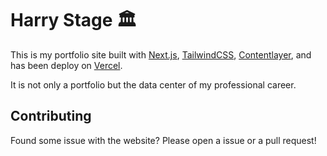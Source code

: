 # Harry Stage 🏛

This is my portfolio site built with [Next.js](https://nextjs.org), [TailwindCSS](https://tailwindcss.com), [Contentlayer](https://www.contentlayer.dev/), and has been deploy on [Vercel](https://vercel.com).

It is not only a portfolio but the data center of my professional career.

## Contributing
Found some issue with the website? Please open a issue or a pull request!
